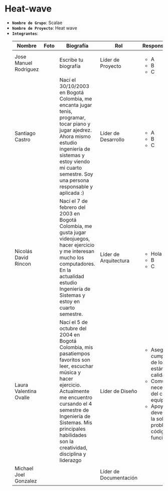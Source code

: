 # Heat-wave

- **`Nombre de Grupo`**: Scalae
- **`Nombre de Proyecto`**: Heat wave
- **`Integrantes`**:
    <!-- Nombre, foto, biografía(Un párrafo), rol, responsabilidades -->
    | Nombre | Foto | Biografía | Rol | Responsabilidades |
    |---|---|---|---|---|
    | Jose Manuel Rodriguez | | Escribe tu biografía | Líder de Proyecto | <ul><li>A</li><li>B</li><li>C</li></ul> |
    | Santiago Castro | | Nací el 30/10/2003 en Bogotá Colombia, me encanta jugar tenis, programar, tocar piano y jugar ajedrez. Ahora mismo estudio ingeniería de sistemas y estoy viendo mi cuarto semestre. Soy una persona responsable y aplicada :) | Líder de Desarrollo | <ul><li>A</li><li>B</li><li>C</li></ul> |
    | Nicolás David Rincon | | Nací el 7 de febrero del 2003 en Bogotá Colombia, me gusta jugar videojuegos, hacer ejercicio y me interesan mucho los computadores. En la actualidad estudio Ingeniería de Sistemas y estoy en cuarto semestre. | Líder de Arquitectura | <ul><li>Hola</li><li>B</li><li>C</li></ul> |
    | Laura Valentina Ovalle | | Nací el 5 de octubre del 2004 en Bogotá Colombia, mis pasatiempos favoritos son leer, escuchar música y hacer ejercicio. Actualmente me encuentro cursando el 4 semestre de Ingeniería de Sistemas. Mis principales habilidades son la creatividad, disciplina y liderazgo| Líder de Diseño | <ul><li>Asegurar el cumplimiento de los estándares de calidad</li><li>Comunicar las necesidades del cliente a su equipo</li><li>Apoyar a otros developers en la solución de problemas de código y funcionalidad</li></ul> |
    | Michael Joel Gonzalez | | | Líder de Documentación | |
